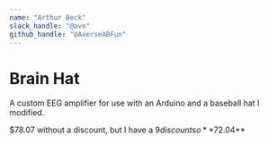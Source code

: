 ```yaml
---
name: "Arthur Beck"
slack_handle: "@ave"
github_handle: "@AverseABFun"
---
```


# Brain Hat

<!-- Describe your board in 2-3 sentences. What are you making? What will it do? -->
A custom EEG amplifier for use with an Arduino and a baseball hat I modified.

<!-- How much is it going to cost? -->
$78.07 without a discount, but I have a $9 discount so **$72.04**

<!-- Tell us a little bit about your design process. What were some challenges? What helped? ***Totally optional*** -->
